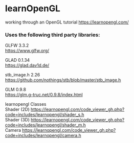 # learnOpenGL
working through an OpenGL tutorial https://learnopengl.com/

### Uses the following third party libraries:

GLFW 3.3.2   
https://www.glfw.org/

GLAD 0.1.34   
https://glad.dav1d.de/

stb_image.h 2.26   
https://github.com/nothings/stb/blob/master/stb_image.h

GLM 0.9.8   
https://glm.g-truc.net/0.9.8/index.html

learnopengl Classes   
Shader (2D) https://learnopengl.com/code_viewer_gh.php?code=includes/learnopengl/shader_s.h   
Shader (3D) https://learnopengl.com/code_viewer_gh.php?code=includes/learnopengl/shader_m.h   
Camera https://learnopengl.com/code_viewer_gh.php?code=includes/learnopengl/camera.h
